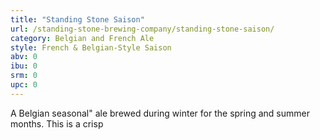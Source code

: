 ```yaml
---
title: "Standing Stone Saison"
url: /standing-stone-brewing-company/standing-stone-saison/
category: Belgian and French Ale
style: French & Belgian-Style Saison
abv: 0
ibu: 0
srm: 0
upc: 0
---
```

A Belgian seasonal" ale brewed during winter for the spring and summer months.  This is a crisp
